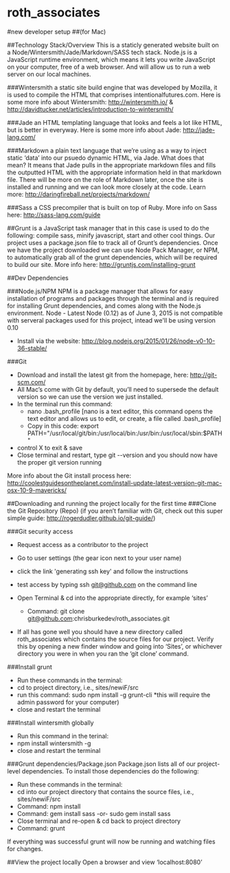 # roth_associates

#new developer setup 
##(for Mac)

##Technology Stack/Overview
This is a staticly generated website built on a Node/Wintersmith/Jade/Markdown/SASS tech stack.
Node.js is a JavaScript runtime environment, which means it lets you write JavaScript on your computer, free of a web browser. And will allow us to run a web server on our local machines. 

###Wintersmith 
a static site build engine that was developed by Mozilla, it is used to compile the HTML that comprises intentionalfutures.com. Here is some more info about Wintersmith: http://wintersmith.io/ & http://davidtucker.net/articles/introduction-to-wintersmith/ 

###Jade
an HTML templating language that looks and feels a lot like HTML, but is better in everyway. Here is some more info about Jade: http://jade-lang.com/ 


###Markdown
a plain text language that we’re using as a way to inject static ‘data’ into our psuedo dynamic HTML, via Jade. What does that mean? It means that Jade pulls in the appropriate markdown files and fills the outputted HTML with the appropriate information held in that markdown file. There will be more on the role of Markdown later, once the site is installed and running and we can look more closely at the code. Learn more: http://daringfireball.net/projects/markdown/

###Sass
a CSS precompiler that is built on top of Ruby. More info on Sass here: http://sass-lang.com/guide 

##Grunt 
is a JavaScript task manager that in this case is used to do the following:
compile sass, minify javascript, start  and other cool things. Our project uses a package.json file to track all of Grunt’s dependencies. Once we have the project downloaded we can use Node Pack Manager, or NPM, to automatically grab all of the grunt dependencies, which will be required to build our site. More info here: http://gruntjs.com/installing-grunt 

##Dev Dependencies

###Node.js/NPM
NPM is a package manager that allows for easy installation of programs and packages through the terminal and is required for installing Grunt dependencies, and comes along with the Node.js environment.
Node - Latest Node (0.12) as of June 3, 2015 is not compatible with serveral packages used for this project, intead we'll be using version 0.10
- Install via the website: http://blog.nodejs.org/2015/01/26/node-v0-10-36-stable/

###Git
- Download and install the latest git from the homepage, here: http://git-scm.com/ 
- All Mac’s come with Git by default, you’ll need to supersede the default version so we can use the version we just installed.
- In the terminal run this command: 
    - nano .bash_profile [nano is a text editor, this command opens the text editor and allows us to edit, or create, a file called .bash_profile]
    - Copy in this code: export PATH="/usr/local/git/bin:/usr/local/bin:/usr/bin:/usr/local/sbin:$PATH"
- control X to exit & save
- Close terminal and restart, type git --version and you should now have the proper git version running 

More info about the Git install process here: http://coolestguidesontheplanet.com/install-update-latest-version-git-mac-osx-10-9-mavericks/

##Downloading and running the project locally for the first time
###Clone the Git Repository (Repo) 
(if you aren’t familiar with Git, check out this super simple guide: http://rogerdudler.github.io/git-guide/)

###Git security access
- Request access as a contributor to the project
- Go to user settings (the gear icon next to your user name)
- click the link 'generating ssh key' and follow the instructions
- test access by typing ssh git@github.com on the command line

- Open Terminal & cd into the appropriate directly, for example ‘sites’
    - Command: git clone git@github.com:chrisburkedev/roth_associates.git
- If all has gone well you should have a new directory called roth_associates which contains the source files for our project. Verify this by opening a new finder window and going into ‘Sites’, or whichever directory you were in when you ran the ‘git clone’ command.


###Install grunt
- Run these commands in the terminal:
- cd to project directory, i.e., sites/newiF/src
- run this command: sudo npm install -g  grunt-cli  *this will require the admin password for your computer)
- close and restart the terminal

###Install wintersmith globally
- Run this command in the terinal:
- npm install wintersmith -g
- close and restart the terminal

###Grunt dependencies/Package.json
Package.json lists all of our project-level dependencies. To install those dependencies do the following:
- Run these commands in the terminal:
- cd into our project directory that contains the source files, i.e., sites/newiF/src
- Command: npm install
- Command: gem install sass -or- sudo gem install sass
- Close terminal and re-open & cd back to project directory
- Command: grunt

If everything was successful grunt will now be running and watching files for changes.
    
##View the project locally
Open a browser and view ‘localhost:8080’
